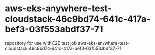 # aws-eks-anywhere-test-cloudstack-46c9bd74-641c-417a-bef3-03f553abdf37-71
repository for use with E2E test job aws-eks-anywhere-test-cloudstack:46c9bd74-641c-417a-bef3-03f553abdf37-71
